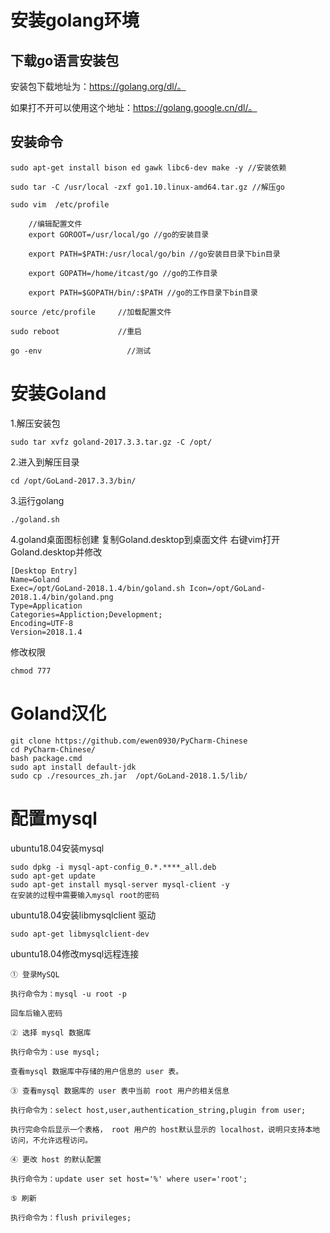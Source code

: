 # 安装golang环境
## 下载go语言安装包
安装包下载地址为：https://golang.org/dl/。

如果打不开可以使用这个地址：https://golang.google.cn/dl/。

## 安装命令
```shell 
sudo apt-get install bison ed gawk libc6-dev make -y //安装依赖
```
```shell
sudo tar -C /usr/local -zxf go1.10.linux-amd64.tar.gz //解压go
```
```shell
sudo vim  /etc/profile 
```
```shell
    //编辑配置文件
    export GOROOT=/usr/local/go //go的安装目录

	export PATH=$PATH:/usr/local/go/bin //go安装目目录下bin目录  

    export GOPATH=/home/itcast/go //go的工作目录

    export PATH=$GOPATH/bin/:$PATH //go的工作目录下bin目录
```
```shell
source /etc/profile     //加载配置文件
    
sudo reboot             //重启

go -env                   //测试
```
# 安装Goland
1.解压安装包
```shell
sudo tar xvfz goland-2017.3.3.tar.gz -C /opt/
```
2.进入到解压目录
```shell
cd /opt/GoLand-2017.3.3/bin/
```
3.运行golang
```shell
./goland.sh
```
4.goland桌面图标创建
复制Goland.desktop到桌面文件
右键vim打开Goland.desktop并修改
```shell
[Desktop Entry]
Name=Goland
Exec=/opt/GoLand-2018.1.4/bin/goland.sh	Icon=/opt/GoLand-2018.1.4/bin/goland.png
Type=Application
Categories=Appliction;Development;
Encoding=UTF-8
Version=2018.1.4
```
修改权限
```shell
chmod 777
```

# Goland汉化
```shell
git clone https://github.com/ewen0930/PyCharm-Chinese
cd PyCharm-Chinese/
bash package.cmd 
sudo apt install default-jdk 
sudo cp ./resources_zh.jar  /opt/GoLand-2018.1.5/lib/
```

# 配置mysql
ubuntu18.04安装mysql

	sudo dpkg -i mysql-apt-config_0.*.****_all.deb
	sudo apt-get update
	sudo apt-get install mysql-server mysql-client -y
	在安装的过程中需要输入mysql root的密码
ubuntu18.04安装libmysqlclient 驱动
	
    sudo apt-get libmysqlclient-dev

ubuntu18.04修改mysql远程连接
	
    ① 登录MySQL

	执行命令为：mysql -u root -p

	回车后输入密码

	② 选择 mysql 数据库

	执行命令为：use mysql;

	查看mysql 数据库中存储的用户信息的 user 表。

	③ 查看mysql 数据库的 user 表中当前 root 用户的相关信息

	执行命令为：select host,user,authentication_string,plugin from user;

	执行完命令后显示一个表格， root 用户的 host默认显示的 localhost，说明只支持本地访问，不允许远程访问。

	④ 更改 host 的默认配置

	执行命令为：update user set host='%' where user='root';

	⑤ 刷新

	执行命令为：flush privileges;
